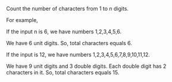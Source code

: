 Count the number of characters from 1 to n digits.

For example,

If the input n is 6, we have numbers 1,2,3,4,5,6.

We have 6 unit digits. So, total characters equals 6.

If the input is 12, we have numbers 1,2,3,4,5,6,7,8,9,10,11,12.

We have 9 unit digits and 3 double digits. Each double digit has 2 characters in it. So, total characters equals 15.